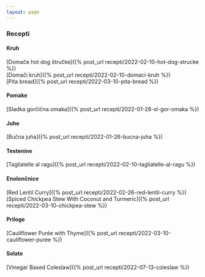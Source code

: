 ```yaml
---
layout: page
---
```

[//]: <>
### Recepti

#### Kruh
[Domače hot dog štručke]({% post_url recepti/2022-02-10-hot-dog-strucke %}) <br/>
[Domači kruh]({% post_url recepti/2022-02-10-domaci-kruh %}) <br/>
[Pita bread]({% post_url recepti/2022-03-10-pita-bread %}) <br/>

#### Pomake
[Sladka gorčična omaka]({% post_url recepti/2022-01-28-sl-gor-omaka %}) <br/>

#### Juhe
[Bučna juha]({% post_url recepti/2022-01-26-bucna-juha %}) <br/>

#### Testenine
[Tagliatelle al ragu]({% post_url  recepti/2022-02-10-tagliatelle-al-ragu %}) <br/>

#### Enolončnice
[Red Lentil Curry]({% post_url  recepti/2022-02-26-red-lentil-curry %}) <br/>
[Spiced Chickpea Stew With Coconut and Turmeric]({% post_url  recepti/2022-03-10-chickpea-stew %}) <br/>

#### Priloge
[Cauliflower Purée with Thyme]({% post_url  recepti/2022-03-10-cauliflower-puree %}) <br/>

#### Solate
[Vinegar Based Coleslaw]({% post_url  recepti/2022-07-13-coleslaw %}) <br/>

